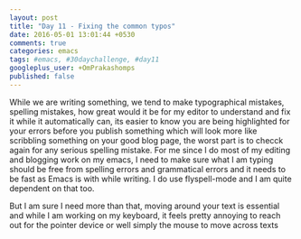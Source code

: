```yaml
---
layout: post
title: "Day 11 - Fixing the common typos"
date: 2016-05-01 13:01:44 +0530
comments: true
categories: emacs
tags: #emacs, #30daychallenge, #day11
googleplus_user: +OmPrakashomps
published: false
---
```


While we are writing something, we tend to make typographical mistakes, spelling mistakes, how great would it be for my editor to understand and fix it while it automatically can, its easier to know you are being highlighted for your errors before you publish something which will look more like scribbling something on your good blog page, the worst part is to checck again for any serious spelling mistake. For me since I do most of my editing and blogging work on my emacs, I need to make sure what I am typing should be free from spelling errors and grammatical errors and it needs to be fast as Emacs is with while writing. I do use flyspell-mode and I am quite dependent on that too.

But I am sure I need more than that, moving around your text is essential and while I am working on my keyboard, it feels pretty annoying to reach out for the pointer device or well simply the mouse to move across texts
